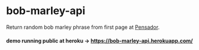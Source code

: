 # bob-marley-api

Return random bob marley phrase from first page at [Pensador](https://www.pensador.com/frases_de_bob_marley/).

#### demo running public at heroku -> https://bob-marley-api.herokuapp.com/
